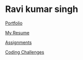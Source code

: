 # Ravi kumar singh

[Portfolio](https://github.com/ravics0027/attainu-phoenix)

[My Resume](resume/resume(1).pdf)

[Assignments](assignments/)

[Coding Challenges](https://github.com/ravics0027/attainu-phoenix/tree/master/assignments/codding%20challange)

